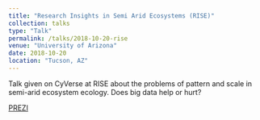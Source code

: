 ```yaml
---
title: "Research Insights in Semi Arid Ecosystems (RISE)"
collection: talks
type: "Talk"
permalink: /talks/2018-10-20-rise
venue: "University of Arizona"
date: 2018-10-20
location: "Tucson, AZ"
---
```


Talk given on CyVerse at RISE about the problems of pattern and scale in semi-arid ecosystem ecology. Does big data help or hurt?

[PREZI](https://prezi.com/view/qTaoOXREnamadq2ov8X3)
